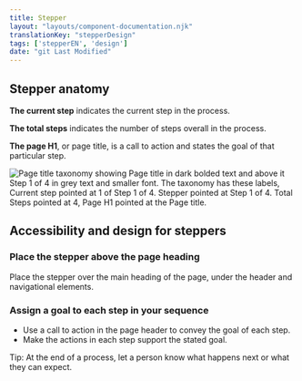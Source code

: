 ```yaml
---
title: Stepper
layout: "layouts/component-documentation.njk"
translationKey: "stepperDesign"
tags: ['stepperEN', 'design']
date: "git Last Modified"
---
```


## Stepper anatomy

**The current step** indicates the current step in the process.

**The total steps** indicates the number of steps overall in the process.

**The page H1**, or page title, is a call to action and states the goal of that particular step.

<img class="b-sm b-gray p-400" src="/images/en/anatomy/gcds-stepper-anatomy.svg" alt="Page title taxonomy showing Page title in dark bolded text and above it Step 1 of 4 in grey text and smaller font. The taxonomy has these labels, Current step pointed at 1 of  Step 1 of 4. Stepper pointed at Step 1 of 4. Total Steps pointed at 4, Page H1 pointed at the Page title."/>

## Accessibility and design for steppers

### Place the stepper above the page heading

Place the stepper over the main heading of the page, under the header and navigational elements.

### Assign a goal to each step in your sequence

- Use a call to action in the page header to convey the goal of each step.
- Make the actions in each step support the stated goal.

Tip: At the end of a process, let a person know what happens next or what they can expect.
